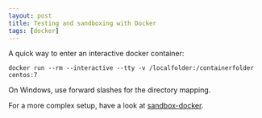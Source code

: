 ```yaml
---
layout: post
title: Testing and sandboxing with Docker
tags: [docker]
---
```


A quick way to enter an interactive docker container:

    docker run --rm --interactive --tty -v /localfolder:/containerfolder centos:7

On Windows, use forward slashes for the directory mapping.

For a more complex setup, have a look at [sandbox-docker](https://github.com/fredrikaverpil/sandbox-docker).
